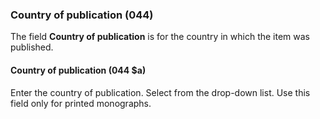 ### Country of publication (044)

The field **Country of publication** is for the country in which the item was published.  

#### Country of publication (044 $a)

Enter the country of publication. Select from the drop-down list. Use this field only for printed monographs. 
